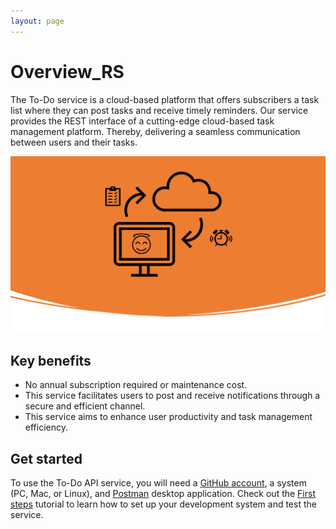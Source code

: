 ```yaml
---
layout: page
---
```


# Overview_RS

The To-Do service is a cloud-based platform that offers subscribers a task list
where they can post tasks and receive timely reminders. Our service provides the REST
interface of a cutting-edge cloud-based task management platform. Thereby, delivering a seamless communication between users and their tasks.

![to-do-service_img.svg](to-do-service_img.svg)

## Key benefits

- No annual subscription required or maintenance cost.
- This service facilitates users to post and receive notifications through a secure and efficient channel.
- This service aims to enhance user productivity and task management efficiency.

## Get started

To use the To-Do API service, you will need a [GitHub account](https://github.com/), a system (PC, Mac,
or Linux), and [Postman](https://www.postman.com/downloads/) desktop application.
Check out the [First steps](https://uwc2-apidoc.github.io/to-do-service-public/tutorials/before-you-start-a-tutorial.html) tutorial to learn how to set up your
development system and test the service.
